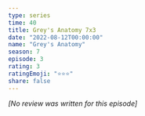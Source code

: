 ```yaml
---
type: series
time: 40
title: Grey's Anatomy 7x3
date: "2022-08-12T00:00:00"
name: "Grey's Anatomy"
season: 7
episode: 3
rating: 3
ratingEmoji: "⭐️⭐️⭐️"
share: false
---
```


*[No review was written for this episode]*